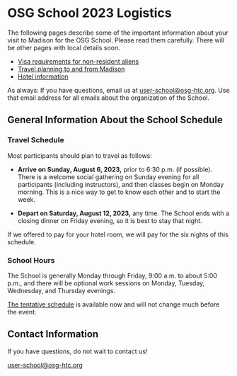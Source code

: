 # OSG School 2023 Logistics

The following pages describe some of the important information about your visit to Madison for the OSG School.
Please read them carefully.
There will be other pages with local details soon.

-   [Visa requirements for non-resident aliens](visas.md)
-   [Travel planning to and from Madison](travel-planning.md)
-   [Hotel information](hotel.md)

As always: If you have questions, email us at <user-school@osg-htc.org>.
Use that email address for all emails about the organization of the School.

## General Information About the School Schedule

### Travel Schedule

Most participants should plan to travel as follows:

-   **Arrive on Sunday, August 6, 2023,** prior to 6:30 p.m. (if possible).
    There is a welcome social gathering on Sunday evening for all participants (including instructors),
    and then classes begin on Monday morning.
    This is a nice way to get to know each other and to start the week.

-   **Depart on Saturday, August 12, 2023,** any time.
    The School ends with a closing dinner on Friday evening,
    so it is best to stay that night.

If we offered to pay for your hotel room, we will pay for the six nights of this schedule.

### School Hours

The School is generally Monday through Friday, 9:00 a.m. to about 5:00 p.m.,
and there will be optional work sessions on Monday, Tuesday, Wednesday, and Thursday evenings.

[The tentative schedule](../schedule.md) is available now and will not change much before the event.

## Contact Information

If you have questions, do not wait to contact us!

<user-school@osg-htc.org>
